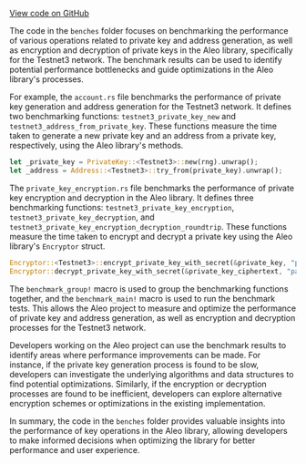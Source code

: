 [View code on GitHub](https://github.com/AleoHQ/aleo/.autodoc/docs/json/rust/benches)

The code in the `benches` folder focuses on benchmarking the performance of various operations related to private key and address generation, as well as encryption and decryption of private keys in the Aleo library, specifically for the Testnet3 network. The benchmark results can be used to identify potential performance bottlenecks and guide optimizations in the Aleo library's processes.

For example, the `account.rs` file benchmarks the performance of private key generation and address generation for the Testnet3 network. It defines two benchmarking functions: `testnet3_private_key_new` and `testnet3_address_from_private_key`. These functions measure the time taken to generate a new private key and an address from a private key, respectively, using the Aleo library's methods.

```rust
let _private_key = PrivateKey::<Testnet3>::new(rng).unwrap();
let _address = Address::<Testnet3>::try_from(private_key).unwrap();
```

The `private_key_encryption.rs` file benchmarks the performance of private key encryption and decryption in the Aleo library. It defines three benchmarking functions: `testnet3_private_key_encryption`, `testnet3_private_key_decryption`, and `testnet3_private_key_encryption_decryption_roundtrip`. These functions measure the time taken to encrypt and decrypt a private key using the Aleo library's `Encryptor` struct.

```rust
Encryptor::<Testnet3>::encrypt_private_key_with_secret(&private_key, "password").unwrap();
Encryptor::decrypt_private_key_with_secret(&private_key_ciphertext, "password").unwrap();
```

The `benchmark_group!` macro is used to group the benchmarking functions together, and the `benchmark_main!` macro is used to run the benchmark tests. This allows the Aleo project to measure and optimize the performance of private key and address generation, as well as encryption and decryption processes for the Testnet3 network.

Developers working on the Aleo project can use the benchmark results to identify areas where performance improvements can be made. For instance, if the private key generation process is found to be slow, developers can investigate the underlying algorithms and data structures to find potential optimizations. Similarly, if the encryption or decryption processes are found to be inefficient, developers can explore alternative encryption schemes or optimizations in the existing implementation.

In summary, the code in the `benches` folder provides valuable insights into the performance of key operations in the Aleo library, allowing developers to make informed decisions when optimizing the library for better performance and user experience.
